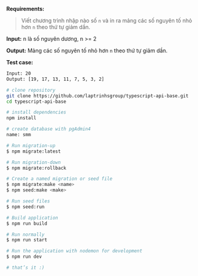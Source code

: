 **Requirements:**
> Viết chương trình nhập nào số `n` và in ra mảng các số nguyên tố nhỏ hơn `n` theo thứ tự giảm dần.

**Input:** n là số nguyên dương, n >= 2

**Output:** Mảng các số nguyên tố nhỏ hơn `n` theo thứ tự giảm dần.

**Test case:**

```bash
Input: 20
Output: [19, 17, 13, 11, 7, 5, 3, 2]
```

```bash
# clone repository
git clone https://github.com/laptrinhsgroup/typescript-api-base.git
cd typescript-api-base

# install dependencies
npm install

# create database with pgAdmin4
name: smm

# Run migration-up
$ npm migrate:latest

# Run migration-down
$ npm migrate:rollback

# Create a named migration or seed file
$ npm migrate:make <name>
$ npm seed:make <make>

# Run seed files
$ npm seed:run

# Build application
$ npm run build

# Run normally
$ npm run start

# Run the application with nodemon for development
$ npm run dev

# that’s it :)
```
